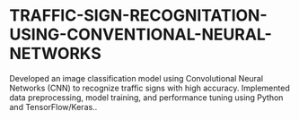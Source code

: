 # TRAFFIC-SIGN-RECOGNITATION-USING-CONVENTIONAL-NEURAL-NETWORKS
Developed an image classification model using Convolutional Neural Networks (CNN) to recognize traffic signs with high accuracy. Implemented data preprocessing, model training, and performance tuning using Python and TensorFlow/Keras..
